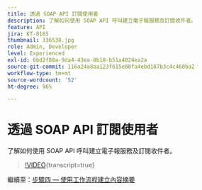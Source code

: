 ```yaml
---
title: 透過 SOAP API 訂閱使用者
description: 了解如何使用 SOAP API 呼叫建立電子報服務及訂閱收件者。
feature: API
jira: KT-8165
thumbnail: 336538.jpg
role: Admin, Developer
level: Experienced
exl-id: 6bd2f88a-9da4-43ea-8b18-b51a4024ea2a
source-git-commit: 116a24a8aa123f615e08fa4ebd187b3c4c460ba2
workflow-type: tm+mt
source-wordcount: '52'
ht-degree: 96%

---
```


# 透過 SOAP API 訂閱使用者

了解如何使用 SOAP API 呼叫建立電子報服務及訂閱收件者。

>[!VIDEO](https://video.tv.adobe.com/v/336538?quality=12&learn=on){transcript=true}

繼續至：[步驟四 — 使用工作流程建立內容摘要](/help/tutorial-use-soap-apis/create-article-alert-delivery-overview.md)
